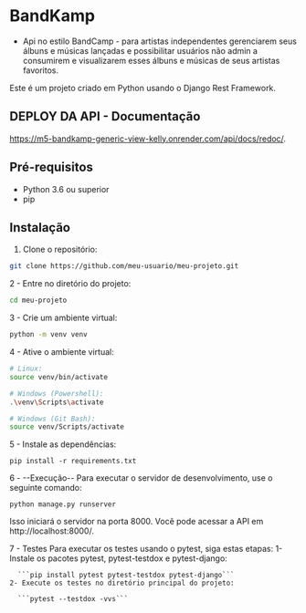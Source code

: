 # BandKamp 

- Api no estilo BandCamp - para artistas independentes gerenciarem seus álbuns e músicas lançadas e possibilitar usuários não admin a consumirem e visualizarem esses álbuns e músicas de seus artistas favoritos.

Este é um projeto criado em Python usando o Django Rest Framework.

## DEPLOY DA API - Documentação 

https://m5-bandkamp-generic-view-kelly.onrender.com/api/docs/redoc/.

## Pré-requisitos

- Python 3.6 ou superior
- pip

## Instalação

1. Clone o repositório:
```bash
git clone https://github.com/meu-usuario/meu-projeto.git
```
2 - Entre no diretório do projeto:
```bash
cd meu-projeto
```

3 - Crie um ambiente virtual:
```bash
python -m venv venv
```

4 - Ative o ambiente virtual:
```bash
# Linux:
source venv/bin/activate

# Windows (Powershell):
.\venv\Scripts\activate

# Windows (Git Bash):
source venv/Scripts/activate

```
5 - Instale as dependências:
```
pip install -r requirements.txt
```

6 - --Execução--
Para executar o servidor de desenvolvimento, use o seguinte comando:
```
python manage.py runserver
```
Isso iniciará o servidor na porta 8000. Você pode acessar a API em http://localhost:8000/.

7 - Testes
Para executar os testes usando o pytest, siga estas etapas:
    1- Instale os pacotes pytest, pytest-testdox e pytest-django:
      
      ```pip install pytest pytest-testdox pytest-django```
    2- Execute os testes no diretório principal do projeto:
      
      ```pytest --testdox -vvs```

